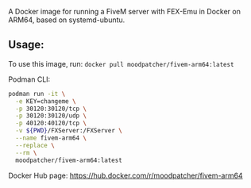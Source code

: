 A Docker image for running a FiveM server with FEX-Emu in Docker on ARM64, based on systemd-ubuntu.

## Usage:

To use this image, run: ```docker pull moodpatcher/fivem-arm64:latest```

Podman CLI:

```bash 
podman run -it \
  -e KEY=changeme \
  -p 30120:30120/tcp \
  -p 30120:30120/udp \
  -p 40120:40120/tcp \
  -v ${PWD}/FXServer:/FXServer \
  --name fivem-arm64 \
  --replace \
  --rm \
  moodpatcher/fivem-arm64:latest
```

Docker Hub page: https://hub.docker.com/r/moodpatcher/fivem-arm64

